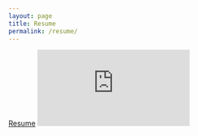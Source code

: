 ```yaml
---
layout: page
title: Resume
permalink: /resume/
---
```

[Resume](https://github.com/samanthamolnar/samanthamolnar.github.io/blob/master/Images/resume.pdf)
<embed src="https://samanthamolnar.github.io/Images/resume.pdf" type="application/pdf" />
